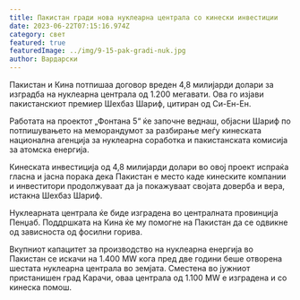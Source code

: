 ```yaml
---
title: Пакистан гради нова нуклеарна централа со кинески инвестиции
date: 2023-06-22T07:15:16.974Z
category: свет
featured: true
featuredImage: ../img/9-15-pak-gradi-nuk.jpg
author: Вардарски
---
```

Пакистан и Кина потпишаа договор вреден 4,8 милијарди долари за изградба на нуклеарна централа од 1.200 мегавати. Ова го изјави пакистанскиот премиер Шехбаз Шариф, цитиран од Си-Ен-Ен.

Работата на проектот „Фонтана 5“ ќе започне веднаш, објасни Шариф по потпишувањето на меморандумот за разбирање меѓу кинеската национална агенција за нуклеарна соработка и пакистанската комисија за атомска енергија.

Кинеската инвестиција од 4,8 милијарди долари во овој проект испраќа гласна и јасна порака дека Пакистан е место каде кинеските компании и инвеститори продолжуваат да ја покажуваат својата доверба и вера, истакна Шехбаз Шариф.

Нуклеарната централа ќе биде изградена во централната провинција Пенџаб. Поддршката на Кина ќе му помогне на Пакистан да се одвикне од зависноста од фосилни горива.

Вкупниот капацитет за производство на нуклеарна енергија во Пакистан се искачи на 1.400 MW кога пред две години беше отворена шестата нуклеарна централа во земјата. Сместена во јужниот пристанишен град Карачи, оваа централа од 1.100 MW е изградена и со кинеска помош.